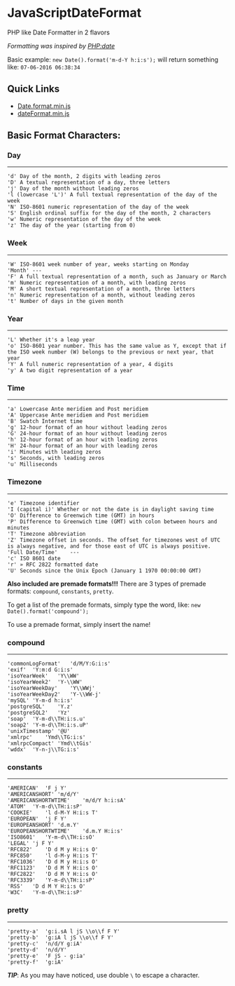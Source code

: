 # JavaScriptDateFormat
PHP like Date Formatter in 2 flavors

*Formatting was inspired by [PHP:date](http://php.net/manual/en/function.date.php)*

Basic example: `new Date().format('m-d-Y h:i:s');` will return something like: `07-06-2016 06:38:34`

## Quick Links
 - [Date.format.min.js](https://cdn.rawgit.com/JDMcKinstry/JavaScriptDateFormat/master/Date.format.min.js)
 - [dateFormat.min.js](https://cdn.rawgit.com/JDMcKinstry/JavaScriptDateFormat/master/dateFormat.min.js)

## Basic Format Characters:

### Day
---
	'd'	Day of the month, 2 digits with leading zeros
	'D'	A textual representation of a day, three letters
	'j'	Day of the month without leading zeros
	'l (lowercase 'L')'	A full textual representation of the day of the week
	'N'	ISO-8601 numeric representation of the day of the week
	'S'	English ordinal suffix for the day of the month, 2 characters
	'w'	Numeric representation of the day of the week
	'z'	The day of the year (starting from 0)
### Week
---
	'W'	ISO-8601 week number of year, weeks starting on Monday
	'Month'	---
	'F'	A full textual representation of a month, such as January or March
	'm'	Numeric representation of a month, with leading zeros
	'M'	A short textual representation of a month, three letters
	'n'	Numeric representation of a month, without leading zeros
	't'	Number of days in the given month
### Year
---
	'L'	Whether it's a leap year
	'o'	ISO-8601 year number. This has the same value as Y, except that if the ISO week number (W) belongs to the previous or next year, that year
	'Y'	A full numeric representation of a year, 4 digits
	'y'	A two digit representation of a year
### Time
---
	'a'	Lowercase Ante meridiem and Post meridiem
	'A'	Uppercase Ante meridiem and Post meridiem
	'B'	Swatch Internet time
	'g'	12-hour format of an hour without leading zeros
	'G'	24-hour format of an hour without leading zeros
	'h'	12-hour format of an hour with leading zeros
	'H'	24-hour format of an hour with leading zeros
	'i'	Minutes with leading zeros
	's'	Seconds, with leading zeros
	'u'	Milliseconds
### Timezone
---
	'e'	Timezone identifier
	'I (capital i)'	Whether or not the date is in daylight saving time
	'O'	Difference to Greenwich time (GMT) in hours
	'P'	Difference to Greenwich time (GMT) with colon between hours and minutes
	'T'	Timezone abbreviation
	'Z'	Timezone offset in seconds. The offset for timezones west of UTC is always negative, and for those east of UTC is always positive.
	'Full Date/Time'	---
	'c'	ISO 8601 date
	'r'	» RFC 2822 formatted date
	'U'	Seconds since the Unix Epoch (January 1 1970 00:00:00 GMT)

**Also included are premade formats!!!**
There are 3 types of premade formats: `compound`, `constants`, `pretty`.

To get a list of the premade formats, simply type the word, like: `new Date().format('compound');`

To use a premade format, simply insert the name!

### compound
---
	'commonLogFormat'	'd/M/Y:G:i:s'
	'exif'	'Y:m:d G:i:s'
	'isoYearWeek'	'Y\\WW'
	'isoYearWeek2'	'Y-\\WW'
	'isoYearWeekDay'	'Y\\WWj'
	'isoYearWeekDay2'	'Y-\\WW-j'
	'mySQL'	'Y-m-d h:i:s'
	'postgreSQL'	'Y.z'
	'postgreSQL2'	'Yz'
	'soap'	'Y-m-d\\TH:i:s.u'
	'soap2'	'Y-m-d\\TH:i:s.uP'
	'unixTimestamp'	'@U'
	'xmlrpc'	'Ymd\\TG:i:s'
	'xmlrpcCompact'	'Ymd\\tGis'
	'wddx'	'Y-n-j\\TG:i:s'
### constants
---
	'AMERICAN'	'F j Y'
	'AMERICANSHORT'	'm/d/Y'
	'AMERICANSHORTWTIME'	'm/d/Y h:i:sA'
	'ATOM'	'Y-m-d\\TH:i:sP'
	'COOKIE'	'l d-M-Y H:i:s T'
	'EUROPEAN'	'j F Y'
	'EUROPEANSHORT'	'd.m.Y'
	'EUROPEANSHORTWTIME'	'd.m.Y H:i:s'
	'ISO8601'	'Y-m-d\\TH:i:sO'
	'LEGAL'	'j F Y'
	'RFC822'	'D d M y H:i:s O'
	'RFC850'	'l d-M-y H:i:s T'
	'RFC1036'	'D d M y H:i:s O'
	'RFC1123'	'D d M Y H:i:s O'
	'RFC2822'	'D d M Y H:i:s O'
	'RFC3339'	'Y-m-d\\TH:i:sP'
	'RSS'	'D d M Y H:i:s O'
	'W3C'	'Y-m-d\\TH:i:sP'
### pretty
---
	'pretty-a'	'g:i.sA l jS \\o\\f F Y'
	'pretty-b'	'g:iA l jS \\o\\f F Y'
	'pretty-c'	'n/d/Y g:iA'
	'pretty-d'	'n/d/Y'
	'pretty-e'	'F jS - g:ia'
	'pretty-f'	'g:iA'

***TIP***: As you may have noticed, use double `\` to escape a character.
